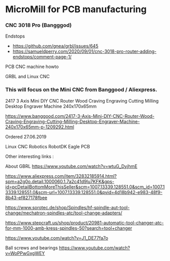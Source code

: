 # MicroMill for PCB manufacturing


### CNC 3018 Pro (Bangggod)

Endstops 
* https://github.com/gnea/grbl/issues/645
* https://samueldperry.com/2020/09/01/cnc-3018-pro-router-adding-endstops/comment-page-1/


PCB CNC machine howto

GRBL and Linux CNC

### This will focus on the Mini CNC from Banggood / Aliexpress.
2417 3 Axis Mini DIY CNC Router Wood Craving Engraving Cutting Milling Desktop Engraver Machine 240x170x65mm

https://www.banggood.com/2417-3-Axis-Mini-DIY-CNC-Router-Wood-Craving-Engraving-Cutting-Milling-Desktop-Engraver-Machine-240x170x65mm-p-1209292.html

Ordered 27.06.2019


Linux CNC
Robotics  RobotDK 
Eagle PCB


Other interesting links :

About GBRL
https://www.youtube.com/watch?v=wtuG_DyjhmE


https://www.aliexpress.com/item/32832185914.html?spm=a2g0o.detail.1000060.1.7a2c41d9lu7KFK&gps-id=pcDetailBottomMoreThisSeller&scm=1007.13339.128551.0&scm_id=1007.13339.128551.0&scm-url=1007.13339.128551.0&pvid=4d18b942-e983-48f9-8b43-ef827178fbee

https://www.sorotec.de/shop/Spindles/hf-spindle-aut-tool-change/mechatron-spindles-atc/tool-change-adapters/

https://www.stepcraft.us/shop/product/20981-automatic-tool-changer-atc-for-mm-1000-amb-kress-spindles-50?search=tool+changer

https://www.youtube.com/watch?v=J1_DE77fa7o

Ball screws and bearings
https://www.youtube.com/watch?v=WoPPwGxgWEY
